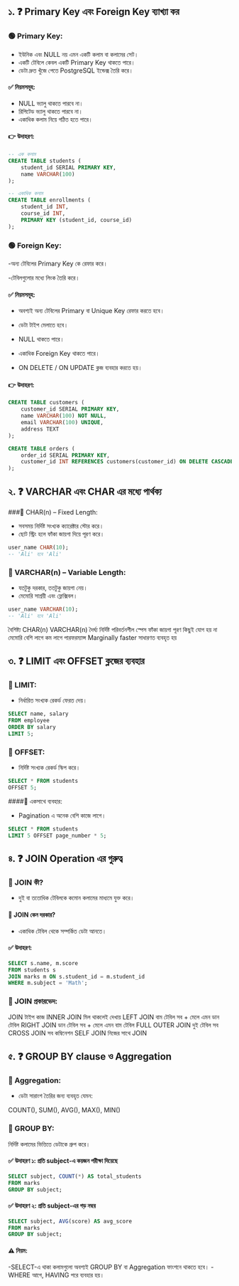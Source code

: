 ## ১. ❓ Primary Key এবং Foreign Key ব্যাখ্যা কর

### 🟢 Primary Key:
- ইউনিক এবং NULL নয় এমন একটি কলাম বা কলামের সেট।
- একটি টেবিলে কেবল একটি Primary Key থাকতে পারে।
- ডেটা দ্রুত খুঁজে পেতে PostgreSQL ইন্ডেক্স তৈরি করে।

#### ✅ নিয়মসমূহ:
- NULL ভ্যালু থাকতে পারবে না।
- রিপিটেড ভ্যালু থাকতে পারবে না।
- একাধিক কলাম নিয়ে গঠিত হতে পারে।

#### 👉 উদাহরণ:
```sql
-- এক কলাম
CREATE TABLE students (
    student_id SERIAL PRIMARY KEY,
    name VARCHAR(100)
);

-- একাধিক কলাম
CREATE TABLE enrollments (
    student_id INT,
    course_id INT,
    PRIMARY KEY (student_id, course_id)
);
```
### 🟢 Foreign Key:
  -অন্য টেবিলের Primary Key কে রেফার করে।

  -টেবিলগুলোর মধ্যে লিংক তৈরি করে।

#### ✅ নিয়মসমূহ:
- অবশ্যই অন্য টেবিলের Primary বা Unique Key রেফার করতে হবে।

- ডেটা টাইপ মেলাতে হবে।

- NULL থাকতে পারে।

- একাধিক Foreign Key থাকতে পারে।

- ON DELETE / ON UPDATE ক্লজ ব্যবহার করতে হয়।

#### 👉 উদাহরণ:
```sql
CREATE TABLE customers (
    customer_id SERIAL PRIMARY KEY,
    name VARCHAR(100) NOT NULL,
    email VARCHAR(100) UNIQUE,
    address TEXT
);

CREATE TABLE orders (
    order_id SERIAL PRIMARY KEY,
    customer_id INT REFERENCES customers(customer_id) ON DELETE CASCADE
);
```
## ২. ❓ VARCHAR এবং CHAR এর মধ্যে পার্থক্য
###🔹 CHAR(n) – Fixed Length:
- সবসময় নির্দিষ্ট সংখ্যক ক্যারেক্টার স্টোর করে।
- ছোট স্ট্রিং হলে ফাঁকা জায়গা দিয়ে পূরণ করে।

```sql
user_name CHAR(10);
-- 'Ali' হবে 'Ali'
```
### 🔹 VARCHAR(n) – Variable Length:
- যতটুকু দরকার, ততটুকু জায়গা নেয়।
- মেমোরি সাশ্রয়ী এবং ফ্লেক্সিবল।

```sql
user_name VARCHAR(10);
-- 'Ali' হবে 'Ali'
```
বৈশিষ্ট্য 	CHAR(n)	VARCHAR(n)
দৈর্ঘ্য	নির্দিষ্ট	পরিবর্তনশীল
স্পেস	ফাঁকা জায়গা পূরণ	কিছুই যোগ হয় না
মেমোরি	বেশি লাগে	কম লাগে
পারফরম্যান্স	Marginally faster	সাধারণত ব্যবহৃত হয়

## ৩. ❓ LIMIT এবং OFFSET ক্লজের ব্যবহার
### 🔹 LIMIT:
- নির্ধারিত সংখ্যক রেকর্ড ফেরত দেয়।

```sql
SELECT name, salary
FROM employee
ORDER BY salary
LIMIT 5;
```
### 🔹 OFFSET:
- নির্দিষ্ট সংখ্যক রেকর্ড স্কিপ করে।

```sql
SELECT * FROM students
OFFSET 5;
```
####🔸 একসাথে ব্যবহার:
- Pagination এ অনেক বেশি কাজে লাগে।

```sql
SELECT * FROM students
LIMIT 5 OFFSET page_number * 5;
```
## ৪. ❓ JOIN Operation এর গুরুত্ব
### 🔹 JOIN কী?
- দুই বা ততোধিক টেবিলকে কমোন কলামের মাধ্যমে যুক্ত করে।

#### 🔶 JOIN কেন দরকার?
- একাধিক টেবিল থেকে সম্পর্কিত ডেটা আনতে।

#### ✅ উদাহরণ:
```sql
SELECT s.name, m.score
FROM students s
JOIN marks m ON s.student_id = m.student_id
WHERE m.subject = 'Math';
```
### 📂 JOIN প্রকারভেদ:
JOIN টাইপ	কাজ
INNER JOIN	মিল থাকলেই দেখায়
LEFT JOIN	বাম টেবিল সব + মেলে এমন ডান টেবিল
RIGHT JOIN	ডান টেবিল সব + মেলে এমন বাম টেবিল
FULL OUTER JOIN	দুই টেবিল সব
CROSS JOIN	সব কম্বিনেশন
SELF JOIN	নিজের সাথে JOIN

## ৫. ❓ GROUP BY clause ও Aggregation
### 🧠 Aggregation:
- ডেটা সারাংশ তৈরির জন্য ব্যবহৃত যেমন:

COUNT(), SUM(), AVG(), MAX(), MIN()

### 🧠 GROUP BY:
নির্দিষ্ট কলামের ভিত্তিতে ডেটাকে গ্রুপ করে।

#### ✅ উদাহরণ ১: প্রতি subject-এ কয়জন পরীক্ষা দিয়েছে
```sql
SELECT subject, COUNT(*) AS total_students
FROM marks
GROUP BY subject;
```
#### ✅ উদাহরণ ২: প্রতি subject-এর গড় নম্বর
```sql
SELECT subject, AVG(score) AS avg_score
FROM marks
GROUP BY subject;
```
#### ⚠️ নিয়ম:
-SELECT-এ থাকা কলামগুলো অবশ্যই GROUP BY বা Aggregation ফাংশনে থাকতে হবে।
-WHERE আগে, HAVING পরে ব্যবহার হয়।
